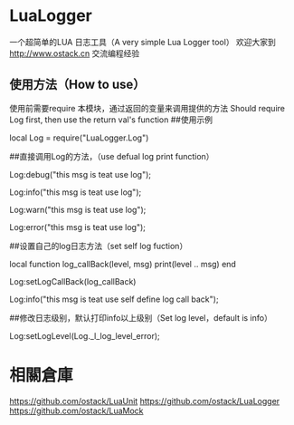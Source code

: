 # LuaLogger
一个超简单的LUA 日志工具（A very simple Lua Logger tool）
欢迎大家到 http://www.ostack.cn 交流编程经验
## 使用方法（How to use）
使用前需要require 本模块，通过返回的变量来调用提供的方法
Should require Log first, then use the return val's function
##使用示例

local Log = require("LuaLogger.Log")

##直接调用Log的方法，（use defual log print function）

Log:debug("this msg is teat use log");

Log:info("this msg is teat use log");

Log:warn("this msg is teat use log");

Log:error("this msg is teat use log");

##设置自己的log日志方法（set self log fuction）

local function log_callBack(level, msg)
    print(level .. msg)
end

Log:setLogCallBack(log_callBack)

Log:info("this msg is teat use self define log call back");

##修改日志级别，默认打印info以上级别（Set log level，default is info）

Log:setLogLevel(Log._l_log_level_error);


# 相關倉庫
https://github.com/ostack/LuaUnit
https://github.com/ostack/LuaLogger
https://github.com/ostack/LuaMock